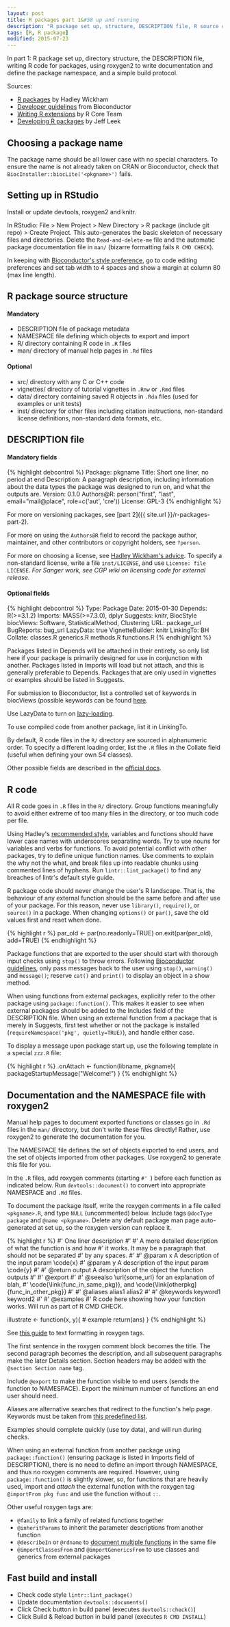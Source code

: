 ```yaml
---
layout: post
title: R packages part 1&#58 up and running
description: "R package set up, structure, DESCRIPTION file, R source code, documentation, NAMESPACE, etc."
tags: [R, R package]
modified: 2015-07-23
---
```


In part 1: R package set up, directory structure, the DESCRIPTION file, writing R code for packages, using roxygen2 to write documentation and define the package namespace, and a simple build protocol. 


Sources:

* [R packages](http://r-pkgs.had.co.nz/) by Hadley Wickham
* [Developer guidelines](http://www.bioconductor.org/developers/) from Bioconductor
* [Writing R extensions](https://cran.r-project.org/doc/manuals/r-release/R-exts.html) by R Core Team
* [Developing R packages](https://github.com/jtleek/rpackages) by Jeff Leek


## Choosing a package name

The package name should be all lower case with no special characters. 
To ensure the name is not already taken on CRAN or Bioconductor, check that `BiocInstaller::biocLite('<pkgname>')` fails. 


## Setting up in RStudio

Install or update devtools, roxygen2 and knitr. 

In RStudio: File > New Project > New Directory > R package (include git repo) > Create Project. 
This auto-generates the basic skeleton of necessary files and directories.
Delete the `Read-and-delete-me` file and the automatic package documentation file in `man/` (bizarre formatting fails `R CMD CHECK`).

In keeping with [Bioconductor's style preference](http://www.bioconductor.org/developers/how-to/buildingPackagesForBioc/#creating-packages-rstudio), go to code editing preferences and set tab width to 4 spaces and show a margin at column 80 (max line length). 


## R package source structure

#### Mandatory

* DESCRIPTION file of package metadata
* NAMESPACE file defining which objects to export and import
* R/ directory containing R code in `.R` files
* man/ directory of manual help pages in `.Rd` files

#### Optional

* src/ directory with any C or C++ code
* vignettes/ directory of tutorial vignettes in `.Rnw` or `.Rmd` files
* data/ directory containing saved R objects in `.Rda` files (used for examples or unit tests)
* inst/ directory for other files including citation instructions, non-standard license definitions, non-standard data formats, etc. 


## DESCRIPTION file

#### Mandatory fields

{% highlight debcontrol %}
Package: pkgname
Title: Short one liner, no period at end
Description: A paragraph description, including information about the
   data types the package was designed to run on, and what the outputs are. 
Version: 0.1.0
Authors@R: person("first", "last", email="mail@place", role=c('aut', 'cre'))
License: GPL-3
{% endhighlight %}

For more on versioning packages, see [part 2]({{ site.url }}/r-packages-part-2). 

For more on using the `Authors@R` field to record the package author, maintainer, and other contributors or copyright holders, see `?person`. 

For more on choosing a license, see [Hadley Wickham's advice](http://r-pkgs.had.co.nz/description.html#license). To specify a non-standard license, write a file `inst/LICENSE`, and use `License: file LICENSE`. *For Sanger work, see CGP wiki on licensing code for external release.*

#### Optional fields

{% highlight debcontrol %}
Type: Package
Date: 2015-01-30
Depends: R(>=3.1.2) 
Imports: MASS(>=7.3.0), dplyr
Suggests: knitr, BiocStyle 
biocViews: Software, StatisticalMethod, Clustering 
URL: package_url
BugReports: bug_url
LazyData: true
VignetteBuilder: knitr
LinkingTo: BH 
Collate: classes.R generics.R methods.R functions.R
{% endhighlight %}

Packages listed in Depends will be attached in their entirety, so only list here if your package is primarily designed for use in conjunction with another. Packages listed in Imports will load but not attach, and this is generally preferable to Depends. Packages that are only used in vignettes or examples should be listed in Suggests. 

For submission to Bioconductor, list a controlled set of keywords in biocViews (possible keywords can be found [here](http://bioconductor.org/packages/devel/BiocViews.html). 

Use LazyData to turn on [lazy-loading](https://cran.r-project.org/doc/manuals/r-release/R-ints.html#Lazy-loading). 

To use compiled code from another package, list it in LinkingTo. 

By default, R code files in the `R/` directory are sourced in alphanumeric order. To specify a different loading order, list the `.R` files in the Collate field (useful when defining your own S4 classes). 

Other possible fields are described in the [official docs](https://cran.r-project.org/doc/manuals/r-release/R-exts.html#The-DESCRIPTION-file). 


## R code

All R code goes in `.R` files in the `R/` directory. Group functions meaningfully to avoid either extreme of too many files in the directory, or too much code per file. 

Using Hadley's [recommended style](http://r-pkgs.had.co.nz/r.html#style), variables and functions should have lower case names with underscores separating words. Try to use nouns for variables and verbs for functions. To avoid potential conflict with other packages, try to define unique function names. Use comments to explain the why not the what, and break files up into readable chunks using commented lines of hyphens. Run `lintr::lint_package()` to find any breaches of lintr's default style guide. 

R package code should never change the user's R landscape. That is, the behaviour of any external function should be the same before and after use of your package. For this reason, never use `library()`, `require()`, or `source()` in a package. When changing `options()` or `par()`, save the old values first and reset when done.

{% highlight r %}
par_old <- par(no.readonly=TRUE)
on.exit(par(par_old), add=TRUE)
{% endhighlight %}

Package functions that are exported to the user should start with thorough input checks using `stop()` to throw errors. Following [Bioconductor guidelines](http://bioconductor.org/developers/package-guidelines/#messages), only pass messages back to the user using `stop()`, `warning()` and `message()`; reserve `cat()` and `print()` to display an object in a show method. 

When using functions from external packages, explicitly refer to the other package using `package::function()`. This makes it easier to see when external packages should be added to the Includes field of the DESCRIPTION file. When using an external function from a package that is merely in Suggests, first test whether or not the package is installed (`requireNamespace('pkg', quietly=TRUE)`), and handle either case. 


To display a message upon package start up, use the following template in a special `zzz.R` file:

{% highlight r %}
.onAttach <- function(libname, pkgname){
	packageStartupMessage("Welcome!")
}
{% endhighlight %}


## Documentation and the NAMESPACE file with roxygen2

Manual help pages to document exported functions or classes go in `.Rd` files in the `man/` directory, but don't write these files directly! Rather, use roxygen2 to generate the documentation for you. 

The NAMESPACE file defines the set of objects exported to end users, and the set of objects imported from other packages. Use roxygen2 to generate this file for you.  

In the `.R` files, add roxygen comments (starting `#' `) before each function as indicated below. Run `devtools::document()` to convert into appropriate NAMESPACE and `.Rd` files. 

To document the package itself, write the roxygen comments in a file called `<pkgname>.R`, and type `NULL` (uncommented) below. Include tags `@docType package` and `@name <pkgname>`. Delete any default package man page auto-generated at set up, so the roxygen version can replace it. 

{% highlight r %}
#' One liner description
#' 
#' A more detailed description of what the function is and how
#' it works. It may be a paragraph that should not be separated
#' by any spaces. 
#'
#' @param x A description of the input param \code{x}
#' @param y A description of the input param \code{y}
#'
#' @return output A description of the object the function outputs 
#'
#' @export
#' 
#' @seealso \url{some_url} for an explanation of blah,
#'   \code{\link{func_in_same_pkg}}, and \code{\link[otherpkg]{func_in_other_pkg}}
#' 
#' @aliases alias1 alias2
#'
#' @keywords keyword1 keyword2
#' 
#' @examples
#' R code here showing how your function works. Will run as part of R CMD CHECK. 

illustrate <- function(x, y){
    # example
    return(ans)
}
{% endhighlight %}


See [this guide](http://r-pkgs.had.co.nz/man.html#text-formatting) to text formatting in roxygen tags. 

The first sentence in the roxygen comment block becomes the title. The second paragraph becomes the description, and all subsequent paragraphs make the later Details section. Section headers may be added with the `@section Section name` tag. 

Include `@export` to make the function visible to end users (sends the function to NAMESPACE). Export the minimum number of functions an end user should need. 

Aliases are alternative searches that redirect to the function's help page. Keywords must be taken from [this predefined list](https://svn.r-project.org/R/trunk/doc/KEYWORDS). 

Examples should complete quickly (use toy data), and will run during checks. 

When using an external function from another package using `package::function()` (ensuring package is listed in Imports field of DESCRIPTION), there is no need to define an import through NAMESPACE, and thus no roxygen comments are required. However, using `package::function()` is slightly slower, so, for functions that are heavily used, import and *attach* the external function with the roxygen tag `@importFrom pkg func` and use the function without `::`.  


Other useful roxygen tags are:

* `@family` to link a family of related functions together
* `@inheritParams` to inherit the parameter descriptions from another function
* `@describeIn` or `@rdname` to [document multiple functions](http://r-pkgs.had.co.nz/man.html#dry2) in the same file 
* `@importClassesFrom` and `@importGenericsFrom` to use classes and generics from external packages



## Fast build and install

* Check code style `lintr::lint_package()`
* Update documentation `devtools::documents()`
* Click Check button in build panel (executes `devtools::check()`)
* Click Build & Reload button in build panel (executes `R CMD INSTALL`)

